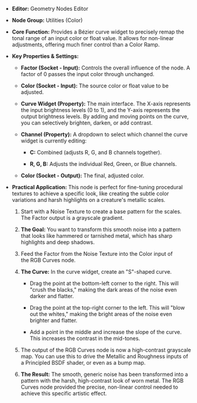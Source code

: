 - **Editor:** Geometry Nodes Editor
    
- **Node Group:** Utilities (Color)
    
- **Core Function:** Provides a Bézier curve widget to precisely remap the tonal range of an input color or float value. It allows for non-linear adjustments, offering much finer control than a Color Ramp.
    
- **Key Properties & Settings:**
    
    - **Factor (Socket - Input):** Controls the overall influence of the node. A factor of 0 passes the input color through unchanged.
        
    - **Color (Socket - Input):** The source color or float value to be adjusted.
        
    - **Curve Widget (Property):** The main interface. The X-axis represents the input brightness levels (0 to 1), and the Y-axis represents the output brightness levels. By adding and moving points on the curve, you can selectively brighten, darken, or add contrast.
        
    - **Channel (Property):** A dropdown to select which channel the curve widget is currently editing:
        
        - **C:** Combined (adjusts R, G, and B channels together).
            
        - **R, G, B:** Adjusts the individual Red, Green, or Blue channels.
            
    - **Color (Socket - Output):** The final, adjusted color.
        
- **Practical Application:** This node is perfect for fine-tuning procedural textures to achieve a specific look, like creating the subtle color variations and harsh highlights on a creature's metallic scales.
    
    1. Start with a Noise Texture to create a base pattern for the scales. The Factor output is a grayscale gradient.
        
    2. **The Goal:** You want to transform this smooth noise into a pattern that looks like hammered or tarnished metal, which has sharp highlights and deep shadows.
        
    3. Feed the Factor from the Noise Texture into the Color input of the RGB Curves node.
        
    4. **The Curve:** In the curve widget, create an "S"-shaped curve.
        
        - Drag the point at the bottom-left corner to the right. This will "crush the blacks," making the dark areas of the noise even darker and flatter.
            
        - Drag the point at the top-right corner to the left. This will "blow out the whites," making the bright areas of the noise even brighter and flatter.
            
        - Add a point in the middle and increase the slope of the curve. This increases the contrast in the mid-tones.
            
    5. The output of the RGB Curves node is now a high-contrast grayscale map. You can use this to drive the Metallic and Roughness inputs of a Principled BSDF shader, or even as a bump map.
        
    6. **The Result:** The smooth, generic noise has been transformed into a pattern with the harsh, high-contrast look of worn metal. The RGB Curves node provided the precise, non-linear control needed to achieve this specific artistic effect.